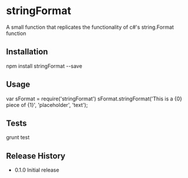 
stringFormat
=========

A small function that replicates the functionality of c#'s string.Format function

## Installation

  npm install stringFormat --save

## Usage

  var sFormat = require('stringFormat')
      sFormat.stringFormat('This is a {0} piece of {1}', 'placeholder', 'text');


## Tests

  grunt test


## Release History

* 0.1.0 Initial release